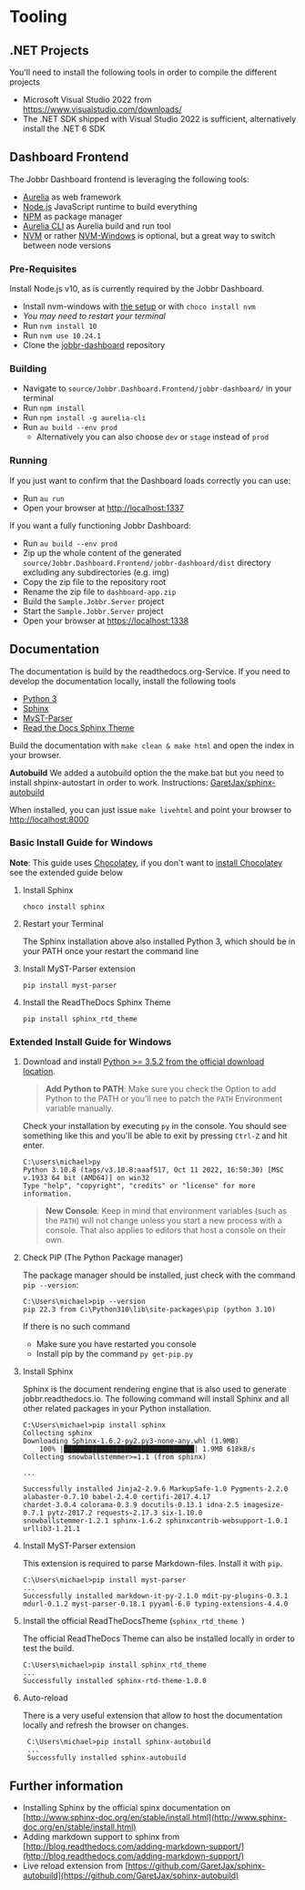 # Tooling

## .NET Projects

You'll need to install the following tools in order to compile the different projects

- Microsoft Visual Studio 2022 from https://www.visualstudio.com/downloads/
- The .NET SDK shipped with Visual Studio 2022 is sufficient, alternatively install the .NET 6 SDK


## Dashboard Frontend

The Jobbr Dashboard frontend is leveraging the following tools:

- [Aurelia](https://aurelia.io/) as web framework
- [Node.js](https://nodejs.org/) JavaScript runtime to build everything
- [NPM](https://www.npmjs.com/) as package manager
- [Aurelia CLI](https://aurelia.io/docs/cli/basics/) as Aurelia build and run tool
- [NVM](https://github.com/nvm-sh/nvm) or rather [NVM-Windows](https://github.com/coreybutler/nvm-windows) is optional, but a great way to switch between node versions

### Pre-Requisites

Install Node.js v10, as is currently required by the Jobbr Dashboard.

- Install nvm-windows with [the setup](https://github.com/coreybutler/nvm/releases) or with `choco install nvm`
- *You may need to restart your terminal*
- Run `nvm install 10`
- Run `nvm use 10.24.1`
- Clone the [jobbr-dashboard](https://github.com/jobbrIO/jobbr-dashboard) repository

### Building

- Navigate to `source/Jobbr.Dashboard.Frontend/jobbr-dashboard/` in your terminal
- Run `npm install`
- Run `npm install -g aurelia-cli`
- Run `au build --env prod`
  - Alternatively you can also choose `dev` or `stage` instead of `prod`

### Running

If you just want to confirm that the Dashboard loads correctly you can use:

- Run `au run`
- Open your browser at [http://localhost:1337](http://localhost:1337)

If you want a fully functioning Jobbr Dashboard:

- Run `au build --env prod`
- Zip up the whole content of the generated `source/Jobbr.Dashboard.Frontend/jobbr-dashboard/dist` directory excluding any subdirectories (e.g. img)
- Copy the zip file to the repository root
- Rename the zip file to `dashboard-app.zip`
- Build the `Sample.Jobbr.Server` project
- Start the `Sample.Jobbr.Server` project
- Open your browser at [https://localhost:1338](https://localhost:1338)


## Documentation

The documentation is build by the readthedocs.org-Service. If you need to develop the documentation locally, install the following tools

- [Python 3](https://docs.python-guide.org/starting/install3/win/)
- [Sphinx](https://www.sphinx-doc.org/en/master/usage/installation.html)
- [MyST-Parser](https://github.com/executablebooks/MyST-Parser)
- [Read the Docs Sphinx Theme](https://github.com/readthedocs/sphinx_rtd_theme)

Build the documentation with `make clean & make html` and open the index in your browser.

**Autobuild**
We added a autobuild option the the make.bat but you need to install shpinx-autostart in order to work. Instructions: [GaretJax/sphinx-autobuild](https://github.com/GaretJax/sphinx-autobuild)

When installed, you can just issue `make livehtml` and point your browser to [http://localhost:8000](http://localhost:8000)

### Basic Install Guide for Windows

**Note**: This guide uses [Chocolatey](https://chocolatey.org/), if you don't want to [install Chocolatey](https://chocolatey.org/install) see the extended guide below

1. Install Sphinx

    ```
    choco install sphinx
    ```

2. Restart your Terminal

    The Sphinx installation above also installed Python 3, which should be in your PATH once your restart the command line

3. Install MyST-Parser extension

    ```
    pip install myst-parser
    ```

4. Install the ReadTheDocs Sphinx Theme

    ```
    pip install sphinx_rtd_theme
    ```

### Extended Install Guide for Windows

1. Download and install [Python >= 3.5.2 from the official download location](https://www.python.org/downloads/). 

    > **Add Python to PATH**: Make sure you check the Option to add Python to the PATH or you'll nee to patch the `PATH` Environment variable manually.

    Check your installation by executing `py` in the console. You should see something like this and you'll be able to exit by pressing `Ctrl-Z` and hit enter. 

    ```
    C:\users\michael>py
    Python 3.10.8 (tags/v3.10.8:aaaf517, Oct 11 2022, 16:50:30) [MSC v.1933 64 bit (AMD64)] on win32
    Type "help", "copyright", "credits" or "license" for more information.
    ```
    > **New Console**: Keep in mind that environment variables (such as the `PATH`) will not change unless you start a new process with a console. That also applies to editors that host a console on their own.

2. Check PIP (The Python Package manager)
    
    The package manager should be installed, just check with the command `pip --version`:

    ```
    C:\Users\michael>pip --version
    pip 22.3 from C:\Python310\lib\site-packages\pip (python 3.10)
    ```
    If there is no such command
    * Make sure you have restarted you console
    * Install pip by the command `py get-pip.py`

3. Install Sphinx

    Sphinx is the document rendering engine that is also used to generate jobbr.readthedocs.io. The following command will install Sphinx and all other related packages in your Python installation.

    ```
    C:\Users\michael>pip install sphinx
    Collecting sphinx
    Downloading Sphinx-1.6.2-py2.py3-none-any.whl (1.9MB)
        100% |████████████████████████████████| 1.9MB 618kB/s
    Collecting snowballstemmer>=1.1 (from sphinx)

    ...

    Successfully installed Jinja2-2.9.6 MarkupSafe-1.0 Pygments-2.2.0 alabaster-0.7.10 babel-2.4.0 certifi-2017.4.17 
    chardet-3.0.4 colorama-0.3.9 docutils-0.13.1 idna-2.5 imagesize-0.7.1 pytz-2017.2 requests-2.17.3 six-1.10.0 
    snowballstemmer-1.2.1 sphinx-1.6.2 sphinxcontrib-websupport-1.0.1 urllib3-1.21.1
    ```

4. Install MyST-Parser extension

    This extension is required to parse Markdown-files. Install it with `pip`.

    ```
    C:\Users\michael>pip install myst-parser
    ...
    Successfully installed markdown-it-py-2.1.0 mdit-py-plugins-0.3.1 mdurl-0.1.2 myst-parser-0.18.1 pyyaml-6.0 typing-extensions-4.4.0
    ```

5. Install the official ReadTheDocsTheme (`sphinx_rtd_theme `)

    The official ReadTheDocs Theme can also be installed locally in order to test the build.

    ```
    C:\Users\michael>pip install sphinx_rtd_theme
    ...
    Successfully installed sphinx-rtd-theme-1.0.0
    ```    
6. Auto-reload

   There is a very useful extension that allow to host the documentation locally and refresh the browser on changes. 

   ```
    C:\Users\michael>pip install sphinx-autobuild
    ...
    Successfully installed sphinx-autobuild
    ```    

## Further information

- Installing Sphinx by the official spinx documentation on [http://www.sphinx-doc.org/en/stable/install.html](http://www.sphinx-doc.org/en/stable/install.html)
- Adding markdown support to sphinx from [http://blog.readthedocs.com/adding-markdown-support/](http://blog.readthedocs.com/adding-markdown-support/)
- Live reload extension from [https://github.com/GaretJax/sphinx-autobuild](https://github.com/GaretJax/sphinx-autobuild)